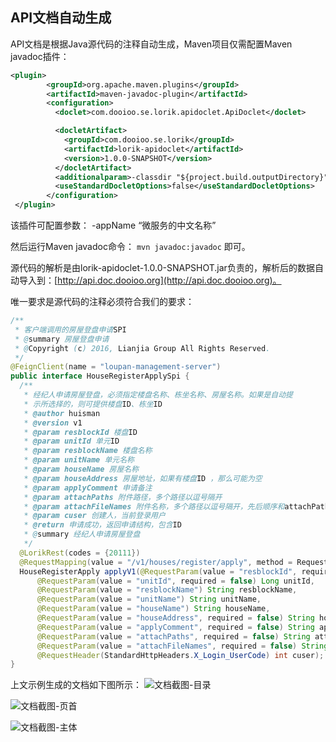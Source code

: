 ## API文档自动生成
API文档是根据Java源代码的注释自动生成，Maven项目仅需配置Maven javadoc插件：
```xml
<plugin>
        <groupId>org.apache.maven.plugins</groupId>
        <artifactId>maven-javadoc-plugin</artifactId>
        <configuration>
          <doclet>com.dooioo.se.lorik.apidoclet.ApiDoclet</doclet>

          <docletArtifact>
            <groupId>com.dooioo.se.lorik</groupId>
            <artifactId>lorik-apidoclet</artifactId>
            <version>1.0.0-SNAPSHOT</version>
          </docletArtifact>
          <additionalparam>-classdir "${project.build.outputDirectory}" -appName "${project.name}"</additionalparam>
          <useStandardDocletOptions>false</useStandardDocletOptions>
        </configuration>
 </plugin>
```

该插件可配置参数：
  -appName “微服务的中文名称”
  
然后运行Maven javadoc命令： `mvn javadoc:javadoc` 即可。

源代码的解析是由lorik-apidoclet-1.0.0-SNAPSHOT.jar负责的，解析后的数据自动导入到：[http://api.doc.dooioo.org](http://api.doc.dooioo.org)。

唯一要求是源代码的注释必须符合我们的要求：
``` java
/**
 * 客户端调用的房屋登盘申请SPI
 * @summary 房屋登盘申请
 * @Copyright (c) 2016, Lianjia Group All Rights Reserved.
 */
@FeignClient(name = "loupan-management-server")
public interface HouseRegisterApplySpi {
  /**
   * 经纪人申请房屋登盘，必须指定楼盘名称、栋坐名称、房屋名称。如果是自动提
   * 示所选择的，则可提供楼盘ID、栋坐ID
   * @author huisman
   * @version v1
   * @param resblockId 楼盘ID
   * @param unitId 单元ID
   * @param resblockName 楼盘名称
   * @param unitName 单元名称
   * @param houseName 房屋名称
   * @param houseAddress 房屋地址，如果有楼盘ID ，那么可能为空
   * @param applyComment 申请备注
   * @param attachPaths 附件路径，多个路径以逗号隔开
   * @param attachFileNames 附件名称，多个路径以逗号隔开，先后顺序和attachPaths相同
   * @param cuser 创建人，当前登录用户
   * @return 申请成功，返回申请结构，包含ID
   * @summary 经纪人申请房屋登盘
   */
  @LorikRest(codes = {20111})
  @RequestMapping(value = "/v1/houses/register/apply", method = RequestMethod.POST)
  HouseRegisterApply applyV1(@RequestParam(value = "resblockId", required = false) Long resblockId,
      @RequestParam(value = "unitId", required = false) Long unitId,
      @RequestParam(value = "resblockName") String resblockName,
      @RequestParam(value = "unitName") String unitName,
      @RequestParam(value = "houseName") String houseName,
      @RequestParam(value = "houseAddress", required = false) String houseAddress,
      @RequestParam(value = "applyComment", required = false) String applyComment,
      @RequestParam(value = "attachPaths", required = false) String attachPaths,
      @RequestParam(value = "attachFileNames", required = false) String attachFileNames,
      @RequestHeader(StandardHttpHeaders.X_Login_UserCode) int cuser);
}
```

上文示例生成的文档如下图所示：
![文档截图-目录]({{book.imagePath}}/parts/chapter2/images/spi-summary-page-left.png)

![文档截图-页首]({{book.imagePath}}/parts/chapter2/images/spi-method-page-header.png)

![文档截图-主体]({{book.imagePath}}/parts/chapter2/images/spi-method-page-body.png)
